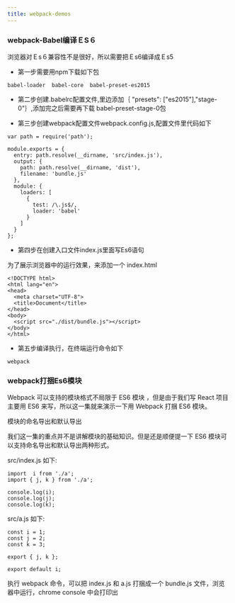 ```yaml
---
title: webpack-demos
---
```


### webpack-Babel编译ＥS６

浏览器对Ｅs６兼容性不是很好，所以需要把Ｅs6编译成Ｅs5

- 第一步需要用npm下载如下包

```
babel-loader  babel-core  babel-preset-es2015
```
- 第二步创建.babelrc配置文件,里边添加｛ "presets": ["es2015"],"stage-0"｝,添加完之后需要再下载 babel-preset-stage-0包

- 第三步创建webpack配置文件webpack.config.js,配置文件里代码如下

```
var path = require('path');

module.exports = {
  entry: path.resolve(__dirname, 'src/index.js'),
  output: {
    path: path.resolve(__dirname, 'dist'),
    filename: 'bundle.js'
  },
  module: {
    loaders: [
      {
        test: /\.js$/,
        loader: 'babel'
      }
    ]
  }
};
```
- 第四步在创建入口文件index.js里面写Es6语句

为了展示浏览器中的运行效果，来添加一个 index.html

```
<!DOCTYPE html>
<html lang="en">
<head>
  <meta charset="UTF-8">
  <title>Document</title>
</head>
<body>
  <script src="./dist/bundle.js"></script>
</body>
</html>
```
- 第五步编译执行，在终端运行命令如下

```
webpack
```

### webpack打捆Es6模块

Webpack 可以支持的模块格式不局限于 ES6 模块 ，但是由于我们写 React 项目主要用 ES6 来写，所以这一集就来演示一下用 Webpack 打捆 ES6 模块。

模块的命名导出和默认导出

我们这一集的重点并不是讲解模块的基础知识。但是还是顺便提一下 ES6 模块可以支持命名导出和默认导出两种形式。

src/index.js 如下:

```
import  i from './a';
import { j, k } from './a';

console.log(i);
console.log(j);
console.log(k);
```

src/a.js 如下:

```
const i = 1;
const j = 2;
const k = 3;

export { j, k };

export default i;
```
执行 webpack 命令，可以把 index.js 和 a.js 打捆成一个 bundle.js 文件，浏览器中运行，chrome console 中会打印出

